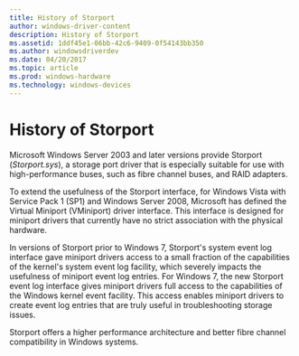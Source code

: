 ```yaml
---
title: History of Storport
author: windows-driver-content
description: History of Storport
ms.assetid: 1ddf45e1-06bb-42c6-9409-0f54143bb350
ms.author: windowsdriverdev
ms.date: 04/20/2017
ms.topic: article
ms.prod: windows-hardware
ms.technology: windows-devices
---
```


# History of Storport


Microsoft Windows Server 2003 and later versions provide Storport (*Storport.sys*), a storage port driver that is especially suitable for use with high-performance buses, such as fibre channel buses, and RAID adapters.

To extend the usefulness of the Storport interface, for Windows Vista with Service Pack 1 (SP1) and Windows Server 2008, Microsoft has defined the Virtual Miniport (VMiniport) driver interface. This interface is designed for miniport drivers that currently have no strict association with the physical hardware.

In versions of Storport prior to Windows 7, Storport's system event log interface gave miniport drivers access to a small fraction of the capabilities of the kernel's system event log facility, which severely impacts the usefulness of miniport event log entries. For Windows 7, the new Storport event log interface gives miniport drivers full access to the capabilities of the Windows kernel event facility. This access enables miniport drivers to create event log entries that are truly useful in troubleshooting storage issues.

Storport offers a higher performance architecture and better fibre channel compatibility in Windows systems.

 

 




